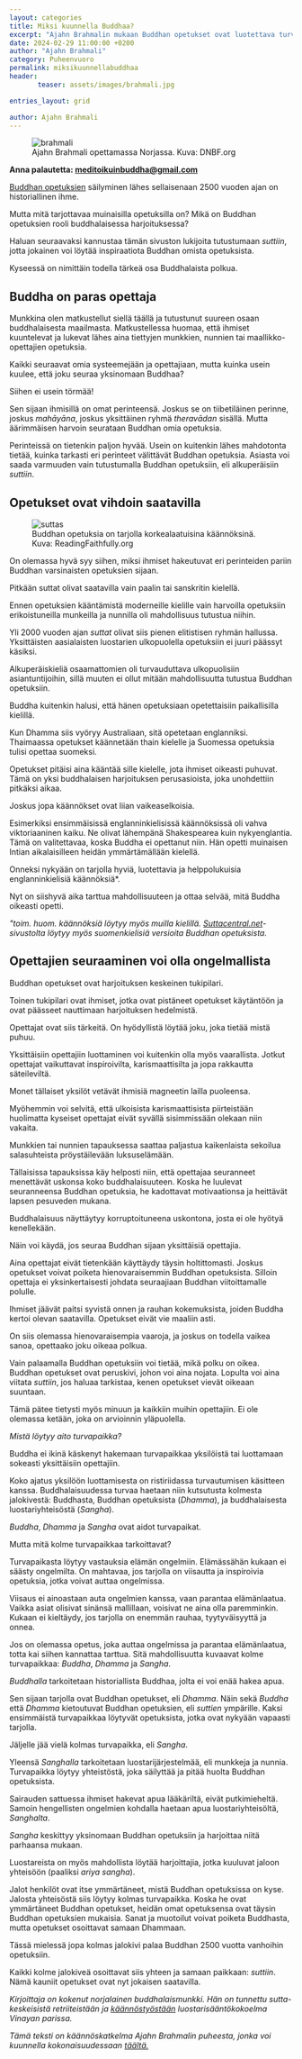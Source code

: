 ```yaml
---
layout: categories
title: Miksi kuunnella Buddhaa?
excerpt: "Ajahn Brahmalin mukaan Buddhan opetukset ovat luotettava turvapaikka."
date: 2024-02-29 11:00:00 +0200
author: "Ajahn Brahmali"
category: Puheenvuoro
permalink: miksikuunnellabuddhaa
header: 
       teaser: assets/images/brahmali.jpg

entries_layout: grid

author: Ajahn Brahmali
---
```

<figure>
<img src="assets/images/brahmali.jpg" alt="brahmali">
<figcaption> Ajahn Brahmali opettamassa Norjassa. Kuva: DNBF.org</figcaption>
</figure>

<b> Anna palautetta: meditoikuinbuddha@gmail.com</b>

<a href="https://meditoikuinbuddha.github.io/blog/kukabuddhaoli">Buddhan opetuksien</a> säilyminen lähes sellaisenaan 2500 vuoden ajan on historiallinen ihme. 

Mutta mitä tarjottavaa muinaisilla opetuksilla on? Mikä on Buddhan opetuksien rooli buddhalaisessa harjoituksessa?

Haluan seuraavaksi kannustaa tämän sivuston lukijoita tutustumaan <i>suttiin</i>, jotta jokainen voi löytää inspiraatiota Buddhan omista opetuksista. 

Kyseessä on nimittäin todella tärkeä osa Buddhalaista polkua.

<h2>Buddha on paras opettaja</h2>

Munkkina olen matkustellut siellä täällä ja tutustunut suureen osaan buddhalaisesta maailmasta. Matkustellessa huomaa, että ihmiset kuuntelevat ja lukevat lähes aina tiettyjen munkkien, nunnien tai maallikko-opettajien opetuksia. 

Kaikki seuraavat omia systeemejään ja opettajiaan, mutta kuinka usein kuulee, että joku seuraa yksinomaan Buddhaa?

Siihen ei usein törmää!

Sen sijaan ihmisillä on omat perinteensä. Joskus se on tiibetiläinen perinne, joskus <i>mahāyāna</i>, joskus yksittäinen ryhmä <i>theravādan</i> sisällä. Mutta äärimmäisen harvoin seurataan Buddhan omia opetuksia. 

Perinteissä on tietenkin paljon hyvää. Usein on kuitenkin lähes mahdotonta tietää, kuinka tarkasti eri perinteet välittävät Buddhan opetuksia. Asiasta voi saada varmuuden vain tutustumalla Buddhan opetuksiin, eli alkuperäisiin <i>suttiin</i>.

<h2>Opetukset ovat vihdoin saatavilla</h2>

<figure>
<img src="https://readingfaithfully.org/wp-content/uploads/2018/06/AllCovers-STORY-OneLine.jpg" alt="suttas">
<figcaption> Buddhan opetuksia on tarjolla korkealaatuisina käännöksinä. Kuva: ReadingFaithfully.org</figcaption>
</figure>

On olemassa hyvä syy siihen, miksi ihmiset hakeutuvat eri perinteiden pariin Buddhan varsinaisten opetuksien sijaan.

Pitkään suttat olivat saatavilla vain paalin tai sanskritin kielellä. 

Ennen opetuksien kääntämistä moderneille kielille vain harvoilla opetuksiin erikoistuneilla munkeilla ja nunnilla oli mahdollisuus tutustua niihin. 

Yli 2000 vuoden ajan <i>suttat</i> olivat siis pienen elitistisen ryhmän hallussa. Yksittäisten aasialaisten luostarien ulkopuolella opetuksiin ei juuri päässyt käsiksi. 

Alkuperäiskieliä osaamattomien oli turvauduttava ulkopuolisiin asiantuntijoihin, sillä muuten ei ollut mitään mahdollisuutta tutustua Buddhan opetuksiin.

Buddha kuitenkin halusi, että hänen opetuksiaan opetettaisiin paikallisilla kielillä. 

Kun Dhamma siis vyöryy Australiaan, sitä opetetaan englanniksi. Thaimaassa opetukset käännetään thain kielelle ja Suomessa opetuksia tulisi opettaa suomeksi.

Opetukset pitäisi aina kääntää sille kielelle, jota ihmiset oikeasti puhuvat. Tämä on yksi buddhalaisen harjoituksen perusasioista, joka unohdettiin pitkäksi aikaa. 

Joskus jopa käännökset ovat liian vaikeaselkoisia.

Esimerkiksi ensimmäisissä englanninkielisissä käännöksissä oli vahva viktoriaaninen kaiku. Ne olivat lähempänä Shakespearea kuin nykyenglantia. Tämä on valitettavaa, koska Buddha ei opettanut niin. Hän opetti muinaisen Intian aikalaisilleen heidän ymmärtämällään kielellä.

Onneksi nykyään on tarjolla hyviä, luotettavia ja helppolukuisia englanninkielisiä käännöksiä*. 

Nyt on siishyvä aika tarttua mahdollisuuteen ja ottaa selvää, mitä Buddha oikeasti opetti.

<i>"toim. huom. käännöksiä löytyy myös muilla kielillä. <a href="https://suttacentral.net/?lang=en">Suttacentral.net</a>-sivustolta löytyy myös suomenkielisiä versioita Buddhan opetuksista.</i>

<h2>Opettajien seuraaminen voi olla ongelmallista</h2> 

Buddhan opetukset ovat harjoituksen keskeinen tukipilari. 

Toinen tukipilari ovat ihmiset, jotka ovat pistäneet opetukset käytäntöön ja ovat päässeet nauttimaan harjoituksen hedelmistä.

Opettajat ovat siis tärkeitä. On hyödyllistä löytää joku, joka tietää mistä puhuu.

Yksittäisiin opettajiin luottaminen voi kuitenkin olla myös vaarallista. Jotkut opettajat vaikuttavat inspiroivilta, karismaattisilta ja jopa rakkautta säteileviltä.

Monet tällaiset yksilöt vetävät ihmisiä magneetin lailla puoleensa. 

Myöhemmin voi selvitä, että ulkoisista karismaattisista piirteistään huolimatta kyseiset opettajat eivät syvällä sisimmissään olekaan niin vakaita.

Munkkien tai nunnien tapauksessa saattaa paljastua kaikenlaista sekoilua salasuhteista pröystäilevään luksuselämään. 

Tällaisissa tapauksissa käy helposti niin, että opettajaa seuranneet menettävät uskonsa koko buddhalaisuuteen. Koska he luulevat seuranneensa Buddhan opetuksia, he kadottavat motivaationsa ja heittävät lapsen pesuveden mukana. 

Buddhalaisuus näyttäytyy korruptoituneena uskontona, josta ei ole hyötyä kenellekään.

Näin voi käydä, jos seuraa Buddhan sijaan yksittäisiä opettajia.

Aina opettajat eivät tietenkään käyttäydy täysin holtittomasti. Joskus opetukset voivat poiketa hienovaraisemmin Buddhan opetuksista. Silloin opettaja ei yksinkertaisesti johdata seuraajiaan Buddhan viitoittamalle polulle. 

Ihmiset jäävät paitsi syvistä onnen ja rauhan kokemuksista, joiden Buddha kertoi olevan saatavilla. Opetukset eivät vie maaliin asti.

On siis olemassa hienovaraisempia vaaroja, ja joskus on todella vaikea sanoa, opettaako joku oikeaa polkua. 

Vain palaamalla Buddhan opetuksiin voi tietää, mikä polku on oikea. Buddhan opetukset ovat peruskivi, johon voi aina nojata. Lopulta voi aina viitata <i>suttiin</i>, jos haluaa tarkistaa, kenen opetukset vievät oikeaan suuntaan.

Tämä pätee tietysti myös minuun ja kaikkiin muihin opettajiin. Ei ole olemassa ketään, joka on arvioinnin yläpuolella.

<i>Mistä löytyy aito turvapaikka?</i>

Buddha ei ikinä käskenyt hakemaan turvapaikkaa yksilöistä tai luottamaan sokeasti yksittäisiin opettajiin.

Koko ajatus yksilöön luottamisesta on ristiriidassa turvautumisen käsitteen kanssa. Buddhalaisuudessa turvaa haetaan niin kutsutusta kolmesta jalokivestä: Buddhasta, Buddhan opetuksista (<i>Dhamma</i>), ja buddhalaisesta luostariyhteisöstä (<i>Sangha</i>). 

<i>Buddha</i>, <i>Dhamma</i> ja <i>Sangha</i> ovat aidot turvapaikat.

Mutta mitä kolme turvapaikkaa tarkoittavat?

Turvapaikasta löytyy vastauksia elämän ongelmiin. Elämässähän kukaan ei säästy ongelmilta. On mahtavaa, jos tarjolla on viisautta ja inspiroivia opetuksia, jotka voivat auttaa ongelmissa.

Viisaus ei ainoastaan auta ongelmien kanssa, vaan parantaa elämänlaatua. Vaikka asiat olisivat sinänsä mallillaan, voisivat ne aina olla paremminkin. Kukaan ei kieltäydy, jos tarjolla on enemmän rauhaa, tyytyväisyyttä ja onnea. 

Jos on olemassa opetus, joka auttaa ongelmissa ja parantaa elämänlaatua, totta kai siihen kannattaa tarttua. Sitä mahdollisuutta kuvaavat kolme turvapaikkaa: <i>Buddha</i>, <i>Dhamma</i> ja <i>Sangha</i>.

<i>Buddhalla</i> tarkoitetaan historiallista Buddhaa, jolta ei voi enää hakea apua. 

Sen sijaan tarjolla ovat Buddhan opetukset, eli <i>Dhamma</i>. Näin sekä <i>Buddha</i> että <i>Dhamma</i> kietoutuvat Buddhan opetuksien, eli <i>suttien</i> ympärille. Kaksi ensimmäistä turvapaikkaa löytyvät opetuksista, jotka ovat nykyään vapaasti tarjolla. 

Jäljelle jää vielä kolmas turvapaikka, eli <i>Sangha</i>. 

Yleensä <i>Sanghalla</i> tarkoitetaan luostarijärjestelmää, eli munkkeja ja nunnia. Turvapaikka löytyy yhteistöstä, joka säilyttää ja pitää huolta Buddhan opetuksista. 

Sairauden sattuessa ihmiset hakevat apua lääkäriltä, eivät putkimieheltä. Samoin hengellisten ongelmien kohdalla haetaan apua luostariyhteisöltä, <i>Sanghalta</i>. 

<i>Sangha</i> keskittyy yksinomaan Buddhan opetuksiin ja harjoittaa niitä parhaansa mukaan. 

Luostareista on myös mahdollista löytää harjoittajia, jotka kuuluvat jaloon yhteisöön (paaliksi <i>ariya sangha</i>).

Jalot henkilöt ovat itse ymmärtäneet, mistä Buddhan opetuksissa on kyse. Jalosta yhteisöstä siis löytyy kolmas turvapaikka. Koska he ovat ymmärtäneet Buddhan opetukset, heidän omat opetuksensa ovat täysin Buddhan opetuksien mukaisia. 
Sanat ja muotoilut voivat poiketa Buddhasta, mutta opetukset osoittavat samaan Dhammaan.

Tässä mielessä jopa kolmas jalokivi palaa Buddhan 2500 vuotta vanhoihin opetuksiin. 

Kaikki kolme jalokiveä osoittavat siis yhteen ja samaan paikkaan: <i>suttiin</i>. Nämä kauniit opetukset ovat nyt jokaisen saatavilla.

<i>Kirjoittaja on kokenut norjalainen buddhalaismunkki. Hän on tunnettu sutta-keskeisistä retriiteistään ja <a href="https://suttacentral.net/edition/pli-tv-vi/en/brahmali?lang=en">käännöstyöstään</a> luostarisääntökokoelma Vinayan parissa.</i>

<i>Tämä teksti on käännöskatkelma Ajahn Brahmalin puheesta, jonka voi kuunnella kokonaisuudessaan <a href="https://www.youtube.com/watch?v=FRNaPhBdxXg&t=2246s">täältä.</a></i>
